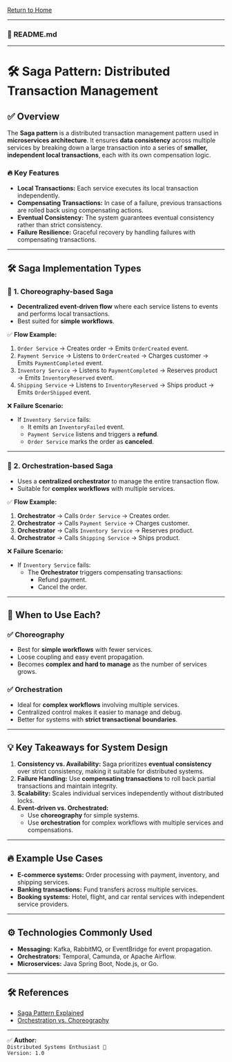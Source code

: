 [Return to Home](https://github.com/shashwatsai/dist-sys-blueprint)

---
### 📄 **README.md**

---

# 🛠️ **Saga Pattern: Distributed Transaction Management**

## ✅ **Overview**
The **Saga pattern** is a distributed transaction management pattern used in **microservices architecture**. It ensures **data consistency** across multiple services by breaking down a large transaction into a series of **smaller, independent local transactions**, each with its own compensation logic.

### 🔥 **Key Features**
- **Local Transactions:** Each service executes its local transaction independently.
- **Compensating Transactions:** In case of a failure, previous transactions are rolled back using compensating actions.
- **Eventual Consistency:** The system guarantees eventual consistency rather than strict consistency.
- **Failure Resilience:** Graceful recovery by handling failures with compensating transactions.

---

## 🛠️ **Saga Implementation Types**

### 🔹 **1. Choreography-based Saga**
- **Decentralized event-driven flow** where each service listens to events and performs local transactions.
- Best suited for **simple workflows**.

✅ **Flow Example:**
1. `Order Service` → Creates order → Emits `OrderCreated` event.
2. `Payment Service` → Listens to `OrderCreated` → Charges customer → Emits `PaymentCompleted` event.
3. `Inventory Service` → Listens to `PaymentCompleted` → Reserves product → Emits `InventoryReserved` event.
4. `Shipping Service` → Listens to `InventoryReserved` → Ships product → Emits `OrderShipped` event.

❌ **Failure Scenario:**
- If `Inventory Service` fails:
    - It emits an `InventoryFailed` event.
    - `Payment Service` listens and triggers a **refund**.
    - `Order Service` marks the order as **canceled**.

---

### 🔹 **2. Orchestration-based Saga**
- Uses a **centralized orchestrator** to manage the entire transaction flow.
- Suitable for **complex workflows** with multiple services.

✅ **Flow Example:**
1. **Orchestrator** → Calls `Order Service` → Creates order.
2. **Orchestrator** → Calls `Payment Service` → Charges customer.
3. **Orchestrator** → Calls `Inventory Service` → Reserves product.
4. **Orchestrator** → Calls `Shipping Service` → Ships product.

❌ **Failure Scenario:**
- If `Inventory Service` fails:
    - The **Orchestrator** triggers compensating transactions:
        - Refund payment.
        - Cancel the order.

---

## 🚀 **When to Use Each?**

### ✅ **Choreography**
- Best for **simple workflows** with fewer services.
- Loose coupling and easy event propagation.
- Becomes **complex and hard to manage** as the number of services grows.

### ✅ **Orchestration**
- Ideal for **complex workflows** involving multiple services.
- Centralized control makes it easier to manage and debug.
- Better for systems with **strict transactional boundaries**.

---

## 💡 **Key Takeaways for System Design**
1. **Consistency vs. Availability:** Saga prioritizes **eventual consistency** over strict consistency, making it suitable for distributed systems.
2. **Failure Handling:** Use **compensating transactions** to roll back partial transactions and maintain integrity.
3. **Scalability:** Scales individual services independently without distributed locks.
4. **Event-driven vs. Orchestrated:**
    - Use **choreography** for simple systems.
    - Use **orchestration** for complex workflows with multiple services and compensations.

---

## 🔥 **Example Use Cases**
- **E-commerce systems:** Order processing with payment, inventory, and shipping services.
- **Banking transactions:** Fund transfers across multiple services.
- **Booking systems:** Hotel, flight, and car rental services with independent service providers.

---

## ⚙️ **Technologies Commonly Used**
- **Messaging:** Kafka, RabbitMQ, or EventBridge for event propagation.
- **Orchestrators:** Temporal, Camunda, or Apache Airflow.
- **Microservices:** Java Spring Boot, Node.js, or Go.

---

## 🛠️ **References**
- [Saga Pattern Explained](https://microservices.io/patterns/data/saga.html)
- [Orchestration vs. Choreography](https://martinfowler.com/articles/2020-saga-pattern.html)

---

✅ **Author:**  
`Distributed Systems Enthusiast 🚀`  
`Version: 1.0`